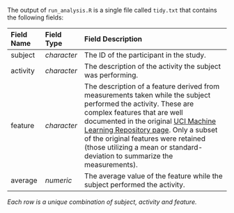 The output of `run_analysis.R` is a single file called `tidy.txt` that contains the following fields:

| Field Name | Field Type | Field Description |
| :--------- | :--------- | :---------------- |
| subject | *character* | The ID of the participant in the study. |
| activity | *character* | The description of the activity the subject was performing. |
| feature | *character* | The description of a feature derived from measurements taken while the subject performed the activity.  These are complex features that are well documented in the original [UCI Machine Learning Repository page](http://archive.ics.uci.edu/ml/datasets/Human+Activity+Recognition+Using+Smartphones).  Only a subset of the original features were retained (those utilizing a mean or standard-deviation to summarize the measurements). |
| average | *numeric* | The average value of the feature while the subject performed the activity. |

*Each row is a unique combination of subject, activity and feature.*
